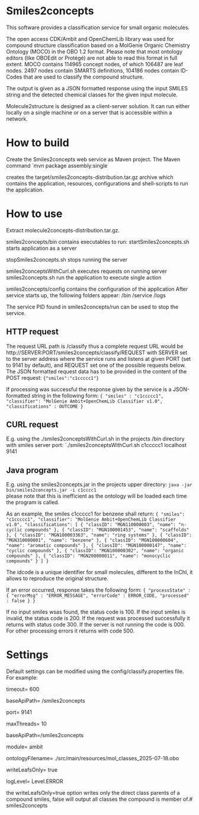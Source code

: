 # Smiles2concepts
This software provides a classification service for small organic molecules.

The open access CDK/Ambit and OpenChemLib library was used for compound structure classification based on a MolGenie Organic Chemistry Ontology (MOCO) in the OBO 1.2 format. Please note that most ontology editors (like OBOEdit or Protégé) are not able to read this format in full extent. MOCO contains 114965 concept nodes, of which 106487 are leaf nodes. 2497 nodes contain SMARTS definitions, 104186 nodes contain ID-Codes that are used to classify the compound structure.

The output is given as a JSON formatted response using the input SMILES string and the detected chemical classes for the given input molecule.

Molecule2structure is designed as a client-server solution. It can run either locally on a single machine or on a server that is accessible within a network.

# How to build
Create the Smiles2concepts web service as Maven project. The Maven command 
`mvn package assembly:single

creates the target/smiles2concepts-distribution.tar.gz archive which contains the application, resources, configurations and shell-scripts to run the application.

# How to use
Extract molecule2concepts-distribution.tar.gz.

smiles2concepts/bin contains executables to run: startSmiles2concepts.sh starts application as a server 

stopSmiles2concepts.sh stops running the server 

smiles2conceptsWithCurl.sh executes requests on running server smiles2concepts.sh run the application to execute single action

smiles2concepts/config contains the configuration of the application
After service starts up, the following folders appear: /bin /service /logs

The service PID found in smiles2concepts/run can be used to stop the service.

## HTTP request
The request URL path is /classify thus a complete request URL would be http://SERVER:PORT/smiles2concepts/classify/REQUEST with SERVER set to the server address where the service runs and listens at given PORT (set to 9141 by default), and REQUEST set one of the possible requests below. The JSON formatted request data has to be provided in the content of the POST request: 
`{"smiles":"c1ccccc1"}`

If processing was successful the response given by the service is a JSON-formatted string in the following form: 
`{ "smiles" : "c1ccccc1",  "classifier": "MolGenie Ambit+OpenChemLib Classifier v1.0", "classifications" : OUTCOME }`

## CURL request
E.g. using the ./smiles2conceptsWithCurl.sh in the projects /bin directory with smiles server port:
`./smiles2conceptsWithCurl.sh c1ccccc1 localhost 9141

## Java program
E.g. using the smiles2concepts.jar in the projects upper directory:
`java -jar bin/smiles2concepts.jar -i c1cccc1`  
please note that this is inefficient as the ontology will be loaded each time the program is called.

As an example, the smiles c1ccccc1 for benzene shall return: 
`{ "smiles": "c1ccccc1", "classifier": "MolGenie Ambit+OpenChemLib Classifier v1.0", "classifications": [ { "classID": "MGN110000003", "name": "n-cyclic compounds" }, { "classID": "MGN100001453", "name": "scaffolds" }, { "classID": "MGN100003363", "name": "ring systems" }, { "classID": "MGN310000001", "name": "benzene" }, { "classID": "MGN100000604", "name": "aromatic compounds" }, { "classID": "MGN100000147", "name": "cyclic compounds" }, { "classID": "MGN100000302", "name": "organic compounds" }, { "classID": "MGN200000011", "name": "monocyclic compounds" } ] }`

The idcode is a unique identifier for small molecules, different to the InChI, it allows to reproduce the original structure.

If an error occurred, response takes the following form: 
`{ "processState" : { "errorMsg" : "ERROR_MESSAGE", "errorCode" : ERROR_CODE, "processed" : false } }` 

If no input smiles wsas found, the status code is 100. If the input smiles is invalid, the status code is 200. If the request was processed successfully it returns with status code 300. If the server is not running the code is 000. For other processing errors it returns with code 500.


# Settings
Default settings can be modified using the config/classify.properties file. For example: 

timeout= 600 

baseApiPath= /smiles2concepts 

port= 9141 

maxThreads= 10 

baseApiPath=/smiles2concepts 

module= ambit

ontologyFilename= ./src/main/resources/mol_classes_2025-07-18.obo

writeLeafsOnly= true

logLevel= Level.ERROR

the writeLeafsOnly=true option writes only the direct class parents of a compound smiles, false will output all classes the compound is member of.# smiles2concepts
